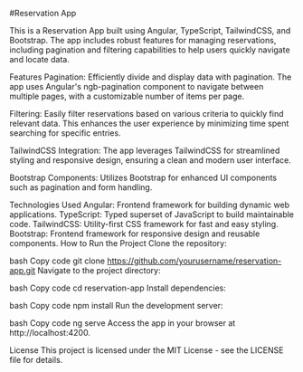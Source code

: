 #Reservation App

This is a Reservation App built using Angular, TypeScript, TailwindCSS, and Bootstrap. The app includes robust features for managing reservations, including pagination and filtering capabilities to help users quickly navigate and locate data.

Features
Pagination: Efficiently divide and display data with pagination. The app uses Angular's ngb-pagination component to navigate between multiple pages, with a customizable number of items per page.

Filtering: Easily filter reservations based on various criteria to quickly find relevant data. This enhances the user experience by minimizing time spent searching for specific entries.

TailwindCSS Integration: The app leverages TailwindCSS for streamlined styling and responsive design, ensuring a clean and modern user interface.

Bootstrap Components: Utilizes Bootstrap for enhanced UI components such as pagination and form handling.

Technologies Used
Angular: Frontend framework for building dynamic web applications.
TypeScript: Typed superset of JavaScript to build maintainable code.
TailwindCSS: Utility-first CSS framework for fast and easy styling.
Bootstrap: Frontend framework for responsive design and reusable components.
How to Run the Project
Clone the repository:

bash
Copy code
git clone https://github.com/yourusername/reservation-app.git
Navigate to the project directory:

bash
Copy code
cd reservation-app
Install dependencies:

bash
Copy code
npm install
Run the development server:

bash
Copy code
ng serve
Access the app in your browser at http://localhost:4200.

License
This project is licensed under the MIT License - see the LICENSE file for details.
